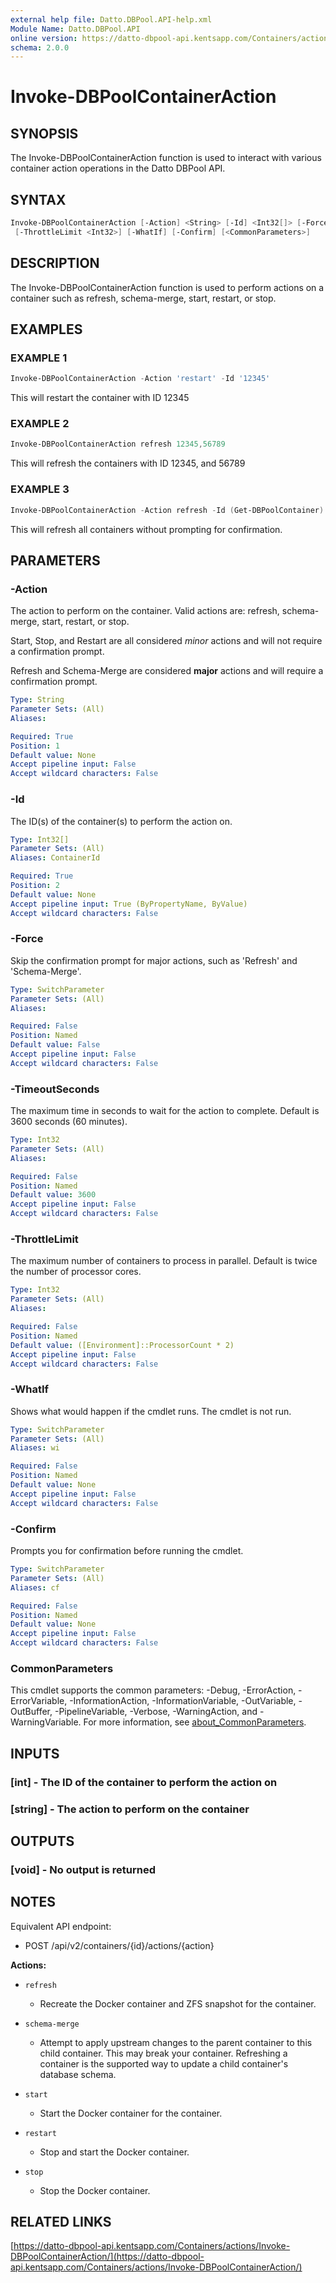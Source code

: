 ```yaml
---
external help file: Datto.DBPool.API-help.xml
Module Name: Datto.DBPool.API
online version: https://datto-dbpool-api.kentsapp.com/Containers/actions/Invoke-DBPoolContainerAction/
schema: 2.0.0
---
```


# Invoke-DBPoolContainerAction

## SYNOPSIS

The Invoke-DBPoolContainerAction function is used to interact with various container action operations in the Datto DBPool API.

## SYNTAX

```PowerShell
Invoke-DBPoolContainerAction [-Action] <String> [-Id] <Int32[]> [-Force] [-TimeoutSeconds <Int32>]
 [-ThrottleLimit <Int32>] [-WhatIf] [-Confirm] [<CommonParameters>]
```

## DESCRIPTION

The Invoke-DBPoolContainerAction function is used to perform actions on a container such as refresh, schema-merge, start, restart, or stop.

## EXAMPLES

### EXAMPLE 1

```PowerShell
Invoke-DBPoolContainerAction -Action 'restart' -Id '12345'
```

This will restart the container with ID 12345

### EXAMPLE 2

```PowerShell
Invoke-DBPoolContainerAction refresh 12345,56789
```

This will refresh the containers with ID 12345, and 56789

### EXAMPLE 3

```PowerShell
Invoke-DBPoolContainerAction -Action refresh -Id (Get-DBPoolContainer).Id -Force
```

This will refresh all containers without prompting for confirmation.

## PARAMETERS

### -Action

The action to perform on the container.
Valid actions are: refresh, schema-merge, start, restart, or stop.

Start, Stop, and Restart are all considered _minor_ actions and will not require a confirmation prompt.

Refresh and Schema-Merge are considered **major** actions and will require a confirmation prompt.

```yaml
Type: String
Parameter Sets: (All)
Aliases:

Required: True
Position: 1
Default value: None
Accept pipeline input: False
Accept wildcard characters: False
```

### -Id

The ID(s) of the container(s) to perform the action on.

```yaml
Type: Int32[]
Parameter Sets: (All)
Aliases: ContainerId

Required: True
Position: 2
Default value: None
Accept pipeline input: True (ByPropertyName, ByValue)
Accept wildcard characters: False
```

### -Force

Skip the confirmation prompt for major actions, such as 'Refresh' and 'Schema-Merge'.

```yaml
Type: SwitchParameter
Parameter Sets: (All)
Aliases:

Required: False
Position: Named
Default value: False
Accept pipeline input: False
Accept wildcard characters: False
```

### -TimeoutSeconds

The maximum time in seconds to wait for the action to complete.
Default is 3600 seconds (60 minutes).

```yaml
Type: Int32
Parameter Sets: (All)
Aliases:

Required: False
Position: Named
Default value: 3600
Accept pipeline input: False
Accept wildcard characters: False
```

### -ThrottleLimit

The maximum number of containers to process in parallel.
Default is twice the number of processor cores.

```yaml
Type: Int32
Parameter Sets: (All)
Aliases:

Required: False
Position: Named
Default value: ([Environment]::ProcessorCount * 2)
Accept pipeline input: False
Accept wildcard characters: False
```

### -WhatIf

Shows what would happen if the cmdlet runs.
The cmdlet is not run.

```yaml
Type: SwitchParameter
Parameter Sets: (All)
Aliases: wi

Required: False
Position: Named
Default value: None
Accept pipeline input: False
Accept wildcard characters: False
```

### -Confirm

Prompts you for confirmation before running the cmdlet.

```yaml
Type: SwitchParameter
Parameter Sets: (All)
Aliases: cf

Required: False
Position: Named
Default value: None
Accept pipeline input: False
Accept wildcard characters: False
```

### CommonParameters

This cmdlet supports the common parameters: -Debug, -ErrorAction, -ErrorVariable, -InformationAction, -InformationVariable, -OutVariable, -OutBuffer, -PipelineVariable, -Verbose, -WarningAction, and -WarningVariable. For more information, see [about_CommonParameters](http://go.microsoft.com/fwlink/?LinkID=113216).

## INPUTS

### [int] - The ID of the container to perform the action on

### [string] - The action to perform on the container

## OUTPUTS

### [void] - No output is returned

## NOTES

Equivalent API endpoint:

- POST /api/v2/containers/{id}/actions/{action}

**Actions:**

- `refresh`
  - Recreate the Docker container and ZFS snapshot for the container.
- `schema-merge`
  - Attempt to apply upstream changes to the parent container to this child container.
      This may break your container.
      Refreshing a container is the supported way to update a child container's database schema.
- `start`
  - Start the Docker container for the container.

- `restart`
  - Stop and start the Docker container.

- `stop`
  - Stop the Docker container.

## RELATED LINKS

[https://datto-dbpool-api.kentsapp.com/Containers/actions/Invoke-DBPoolContainerAction/](https://datto-dbpool-api.kentsapp.com/Containers/actions/Invoke-DBPoolContainerAction/)
